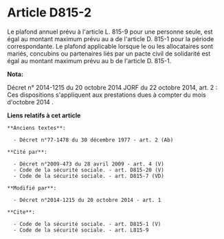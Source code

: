 # Article D815-2

Le plafond annuel prévu à l'article L. 815-9 pour une personne seule, est égal au montant maximum prévu au a de l'article D.
815-1 pour la période correspondante. Le plafond applicable lorsque le ou les allocataires sont mariés, concubins ou
partenaires liés par un pacte civil de solidarité est égal au montant maximum prévu au b de l'article D. 815-1.

**Nota:**

Décret n° 2014-1215 du 20 octobre 2014 JORF du 22 octobre 2014, art. 2 : Ces dispositions s'appliquent aux prestations dues à
compter du mois d'octobre 2014 .

**Liens relatifs à cet article**

	**Anciens textes**:

	  - Décret n°77-1478 du 30 décembre 1977 - art. 2 (Ab)

	**Cité par**:

	  - Décret n°2009-473 du 28 avril 2009 - art. 4 (V)
	  - Code de la sécurité sociale. - art. D815-20 (V)
	  - Code de la sécurité sociale. - art. D815-7 (VD)

	**Modifié par**:

	  - Décret n°2014-1215 du 20 octobre 2014 - art. 1

	**Cite**:

	  - Code de la sécurité sociale. - art. D815-1 (V)
	  - Code de la sécurité sociale. - art. L815-9
